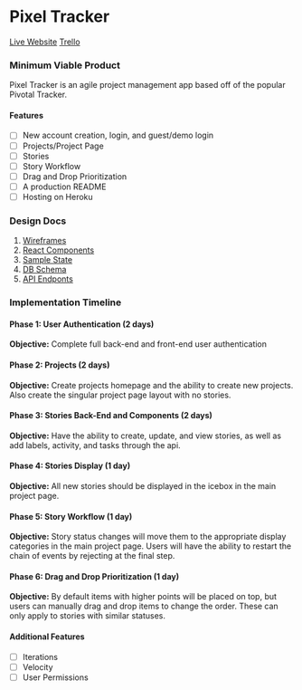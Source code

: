 # Pixel Tracker

[Live Website](http://www.pixeltracker.org)
[Trello](https://trello.com/b/hOvAm6f2/pixeltracker)

### Minimum Viable Product

Pixel Tracker is an agile project management app based off of the popular
Pivotal Tracker.

#### Features
- [ ] New account creation, login, and guest/demo login
- [ ] Projects/Project Page
- [ ] Stories
- [ ] Story Workflow
- [ ] Drag and Drop Prioritization
- [ ] A production README
- [ ] Hosting on Heroku

### Design Docs
1. [Wireframes](/docs/wireframes)
2. [React Components](/docs/component-hierarchy.md)
3. [Sample State](/docs/sample-state.md)
4. [DB Schema](/docs/schema.md)
5. [API Endponts](/docs/api-endpoints.md)

### Implementation Timeline
#### Phase 1: User Authentication (2 days)
__Objective:__ Complete full back-end and front-end user authentication
#### Phase 2: Projects (2 days)
__Objective:__ Create projects homepage and the ability to create new projects. Also create the singular project page layout with no stories.
#### Phase 3: Stories Back-End and Components (2 days)
__Objective:__ Have the ability to create, update, and view stories, as well as add labels, activity, and tasks through the api.
#### Phase 4: Stories Display (1 day)
__Objective:__ All new stories should be displayed in the icebox in the main project page.
#### Phase 5: Story Workflow (1 day)
__Objective:__ Story status changes will move them to the appropriate display categories in the main project page. Users will have the ability to restart the chain of events by rejecting at the final step.
#### Phase 6: Drag and Drop Prioritization (1 day)
__Objective:__ By default items with higher points will be placed on top, but users can manually drag and drop items to change the order. These can only apply to stories with similar statuses.  

#### Additional Features
- [ ] Iterations
- [ ] Velocity
- [ ] User Permissions
